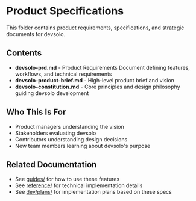 # Product Specifications

This folder contains product requirements, specifications, and strategic documents for devsolo.

## Contents

- **devsolo-prd.md** - Product Requirements Document defining features, workflows, and technical requirements
- **devsolo-product-brief.md** - High-level product brief and vision
- **devsolo-constitution.md** - Core principles and design philosophy guiding devsolo development

## Who This Is For

- Product managers understanding the vision
- Stakeholders evaluating devsolo
- Contributors understanding design decisions
- New team members learning about devsolo's purpose

## Related Documentation

- See [guides/](../guides/) for how to use these features
- See [reference/](../reference/) for technical implementation details
- See [dev/plans/](../dev/plans/) for implementation plans based on these specs
